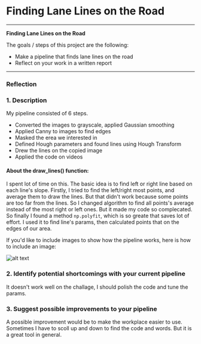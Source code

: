 # **Finding Lane Lines on the Road** 

---

**Finding Lane Lines on the Road**

The goals / steps of this project are the following:
* Make a pipeline that finds lane lines on the road
* Reflect on your work in a written report


[//]: # (Image References)

[image1]: ./examples/grayscale.jpg "Grayscale"

---

### Reflection

### 1. Description

My pipeline consisted of 6 steps. 

+ Converted the images to grayscale, applied Gaussian smoothing
+ Applied Canny to images to find edges
+ Masked the erea we interested in
+ Defined Hough parameters and found lines using Hough Transform
+ Drew the lines on the copied image
+ Applied the code on videos

#### About the draw_lines() function:
I spent lot of time on this. 
The basic idea is to find left or right line based on each line's slope. Firstly, I tried to find the left/right most points, and average them to draw the lines. But that didn't work because some points are too far from the lines. So I changed algorithm to find all points's average instead of the most right or left ones. But it made my code so complecated. So finally I found a method `np.polyfit`, which is so greate that saves lot of effort. I used it to find line's params, then calculated points that on the edges of our area.

If you'd like to include images to show how the pipeline works, here is how to include an image: 

![alt text][image1]


### 2. Identify potential shortcomings with your current pipeline

It doesn't work well on the challage, I should polish the code and tune the params.


### 3. Suggest possible improvements to your pipeline

A possible improvement would be to make the workplace easier to use. Sometimes I have to scoll up and down to find the code and words. 
But it is a great tool in general.
